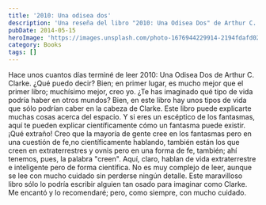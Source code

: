 ```yaml
---
title: '2010: Una odisea dos'
description: 'Una reseña del libro "2010: Una Odisea Dos" de Arthur C. Clarke. El autor destaca que es mucho mejor que el primer libro, explorando formas de vida extraterrestre únicas y explicando científicamente la existencia de fantasmas. Un libro fascinante y bien escrito que se recomienda leer con atención.'
pubDate: 2014-05-15
heroImage: 'https://images.unsplash.com/photo-1676944229914-2194fdafd024?ixlib=rb-4.1.0&q=85&fm=jpg&crop=entropy&cs=srgb'
category: Books
tags: []
---
```

Hace unos cuantos días terminé de leer 2010: Una Odisea Dos de Arthur C. Clarke. ¿Qué puedo decir? Bien; en primer lugar, es mucho mejor que el primer libro; muchísimo mejor, creo yo. ¿Te has imaginado qué tipo de vida podría haber en otros mundos? Bien, en este libro hay unos tipos de vida que sólo podrían caber en la cabeza de Clarke. Este libro puede explicarte muchas cosas acerca del espacio. Y si eres un escéptico de los fantasmas, aquí te pueden explicar científicamente cómo un fantasma puede existir. ¡Qué extraño! Creo que la mayoría de gente cree en los fantasmas pero en una cuestión de fe,no científicamente hablando, también están los que creen en extraterrestres y ovnis pero en una forma de fe, también; ahí tenemos, pues, la palabra "creen". Aquí, claro, hablan de vida extraterrestre e inteligente pero de forma científica. No es muy complejo de leer, aunque se lee con mucho cuidado sin perderse ningún detalle. Este maravilloso libro sólo lo podría escribir alguien tan osado para imaginar como Clarke. Me encantó y lo recomendaré; pero, como siempre, con mucho cuidado.
